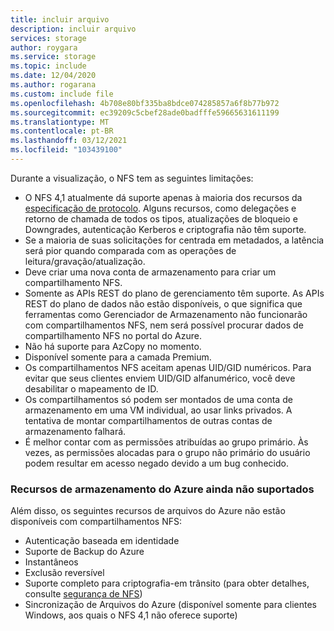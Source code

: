 ```yaml
---
title: incluir arquivo
description: incluir arquivo
services: storage
author: roygara
ms.service: storage
ms.topic: include
ms.date: 12/04/2020
ms.author: rogarana
ms.custom: include file
ms.openlocfilehash: 4b708e80bf335ba8bdce074285857a6f8b77b972
ms.sourcegitcommit: ec39209c5cbef28ade0badfffe59665631611199
ms.translationtype: MT
ms.contentlocale: pt-BR
ms.lasthandoff: 03/12/2021
ms.locfileid: "103439100"
---
```

Durante a visualização, o NFS tem as seguintes limitações:

- O NFS 4,1 atualmente dá suporte apenas à maioria dos recursos da [especificação de protocolo](https://tools.ietf.org/html/rfc5661). Alguns recursos, como delegações e retorno de chamada de todos os tipos, atualizações de bloqueio e Downgrades, autenticação Kerberos e criptografia não têm suporte.
- Se a maioria de suas solicitações for centrada em metadados, a latência será pior quando comparada com as operações de leitura/gravação/atualização.
- Deve criar uma nova conta de armazenamento para criar um compartilhamento NFS.
- Somente as APIs REST do plano de gerenciamento têm suporte. As APIs REST do plano de dados não estão disponíveis, o que significa que ferramentas como Gerenciador de Armazenamento não funcionarão com compartilhamentos NFS, nem será possível procurar dados de compartilhamento NFS no portal do Azure.
- Não há suporte para AzCopy no momento.
- Disponível somente para a camada Premium.
- Os compartilhamentos NFS aceitam apenas UID/GID numéricos. Para evitar que seus clientes enviem UID/GID alfanumérico, você deve desabilitar o mapeamento de ID.
- Os compartilhamentos só podem ser montados de uma conta de armazenamento em uma VM individual, ao usar links privados. A tentativa de montar compartilhamentos de outras contas de armazenamento falhará.
- É melhor contar com as permissões atribuídas ao grupo primário. Às vezes, as permissões alocadas para o grupo não primário do usuário podem resultar em acesso negado devido a um bug conhecido.

### <a name="azure-storage-features-not-yet-supported"></a>Recursos de armazenamento do Azure ainda não suportados

Além disso, os seguintes recursos de arquivos do Azure não estão disponíveis com compartilhamentos NFS:

- Autenticação baseada em identidade
- Suporte de Backup do Azure
- Instantâneos
- Exclusão reversível
- Suporte completo para criptografia-em trânsito (para obter detalhes, consulte [segurança de NFS](../articles/storage/files/storage-files-compare-protocols.md#security))
- Sincronização de Arquivos do Azure (disponível somente para clientes Windows, aos quais o NFS 4,1 não oferece suporte)
